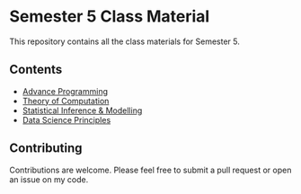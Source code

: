 # Semester 5 Class Material

This repository contains all the class materials for Semester 5. 

## Contents

- [Advance Programming](https://github.com/pdlmanoj/Semester-5/tree/main/Advance%20Programming)
- [Theory of Computation](https://github.com/pdlmanoj/Semester-5/tree/main/Theory%20of%20Computation)
- [Statistical Inference & Modelling](https://github.com/pdlmanoj/Semester-5/tree/main/Statistical%20Inference)
- [Data Science Principles](https://github.com/pdlmanoj/Semester-5/tree/main/Data%20Science%20Principles)

  
## Contributing

Contributions are welcome. Please feel free to submit a pull request or open an issue on my code.
